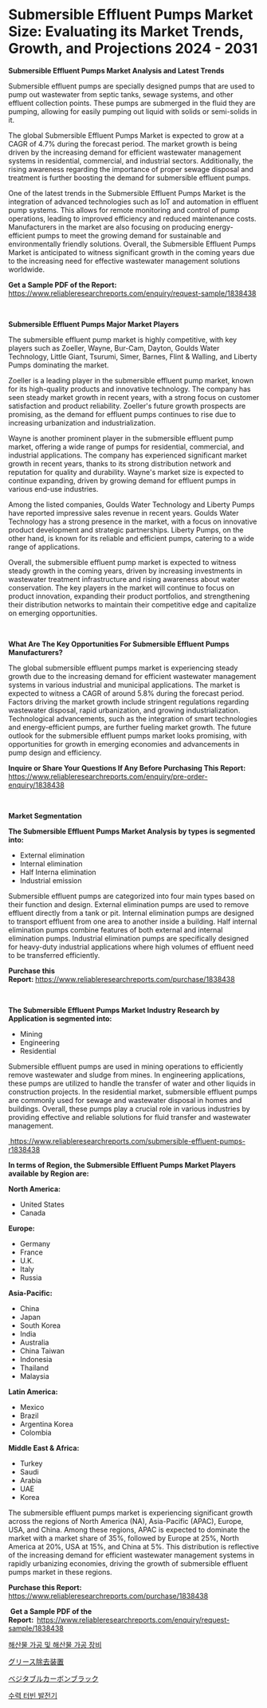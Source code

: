 <p><h1>Submersible Effluent Pumps Market Size: Evaluating its Market Trends, Growth, and Projections 2024 - 2031</h1></p><p><strong>Submersible Effluent Pumps Market Analysis and Latest Trends</strong></p>
<p><p>Submersible effluent pumps are specially designed pumps that are used to pump out wastewater from septic tanks, sewage systems, and other effluent collection points. These pumps are submerged in the fluid they are pumping, allowing for easily pumping out liquid with solids or semi-solids in it. </p><p>The global Submersible Effluent Pumps Market is expected to grow at a CAGR of 4.7% during the forecast period. The market growth is being driven by the increasing demand for efficient wastewater management systems in residential, commercial, and industrial sectors. Additionally, the rising awareness regarding the importance of proper sewage disposal and treatment is further boosting the demand for submersible effluent pumps.</p><p>One of the latest trends in the Submersible Effluent Pumps Market is the integration of advanced technologies such as IoT and automation in effluent pump systems. This allows for remote monitoring and control of pump operations, leading to improved efficiency and reduced maintenance costs. Manufacturers in the market are also focusing on producing energy-efficient pumps to meet the growing demand for sustainable and environmentally friendly solutions. Overall, the Submersible Effluent Pumps Market is anticipated to witness significant growth in the coming years due to the increasing need for effective wastewater management solutions worldwide.</p></p>
<p><strong>Get a Sample PDF of the Report:&nbsp;</strong> <a href="https://www.reliableresearchreports.com/enquiry/request-sample/1838438">https://www.reliableresearchreports.com/enquiry/request-sample/1838438</a></p>
<p>&nbsp;</p>
<p><strong>Submersible Effluent Pumps Major Market Players</strong></p>
<p><p>The submersible effluent pump market is highly competitive, with key players such as Zoeller, Wayne, Bur-Cam, Dayton, Goulds Water Technology, Little Giant, Tsurumi, Simer, Barnes, Flint & Walling, and Liberty Pumps dominating the market.</p><p>Zoeller is a leading player in the submersible effluent pump market, known for its high-quality products and innovative technology. The company has seen steady market growth in recent years, with a strong focus on customer satisfaction and product reliability. Zoeller's future growth prospects are promising, as the demand for effluent pumps continues to rise due to increasing urbanization and industrialization.</p><p>Wayne is another prominent player in the submersible effluent pump market, offering a wide range of pumps for residential, commercial, and industrial applications. The company has experienced significant market growth in recent years, thanks to its strong distribution network and reputation for quality and durability. Wayne's market size is expected to continue expanding, driven by growing demand for effluent pumps in various end-use industries.</p><p>Among the listed companies, Goulds Water Technology and Liberty Pumps have reported impressive sales revenue in recent years. Goulds Water Technology has a strong presence in the market, with a focus on innovative product development and strategic partnerships. Liberty Pumps, on the other hand, is known for its reliable and efficient pumps, catering to a wide range of applications.</p><p>Overall, the submersible effluent pump market is expected to witness steady growth in the coming years, driven by increasing investments in wastewater treatment infrastructure and rising awareness about water conservation. The key players in the market will continue to focus on product innovation, expanding their product portfolios, and strengthening their distribution networks to maintain their competitive edge and capitalize on emerging opportunities.</p></p>
<p>&nbsp;</p>
<p><strong>What Are The Key Opportunities For Submersible Effluent Pumps Manufacturers?</strong></p>
<p><p>The global submersible effluent pumps market is experiencing steady growth due to the increasing demand for efficient wastewater management systems in various industrial and municipal applications. The market is expected to witness a CAGR of around 5.8% during the forecast period. Factors driving the market growth include stringent regulations regarding wastewater disposal, rapid urbanization, and growing industrialization. Technological advancements, such as the integration of smart technologies and energy-efficient pumps, are further fueling market growth. The future outlook for the submersible effluent pumps market looks promising, with opportunities for growth in emerging economies and advancements in pump design and efficiency.</p></p>
<p><strong>Inquire or Share Your Questions If Any Before Purchasing This Report:</strong> <a href="https://www.reliableresearchreports.com/enquiry/pre-order-enquiry/1838438">https://www.reliableresearchreports.com/enquiry/pre-order-enquiry/1838438</a></p>
<p>&nbsp;</p>
<p><strong>Market Segmentation</strong></p>
<p><strong>The Submersible Effluent Pumps Market Analysis by types is segmented into:</strong></p>
<p><ul><li>External elimination</li><li>Internal elimination</li><li>Half Interna elimination</li><li>Industrial emission</li></ul></p>
<p><p>Submersible effluent pumps are categorized into four main types based on their function and design. External elimination pumps are used to remove effluent directly from a tank or pit. Internal elimination pumps are designed to transport effluent from one area to another inside a building. Half internal elimination pumps combine features of both external and internal elimination pumps. Industrial elimination pumps are specifically designed for heavy-duty industrial applications where high volumes of effluent need to be transferred efficiently.</p></p>
<p><strong>Purchase this Report:&nbsp;</strong><a href="https://www.reliableresearchreports.com/purchase/1838438">https://www.reliableresearchreports.com/purchase/1838438</a></p>
<p>&nbsp;</p>
<p><strong>The Submersible Effluent Pumps Market Industry Research by Application is segmented into:</strong></p>
<p><ul><li>Mining</li><li>Engineering</li><li>Residential</li></ul></p>
<p><p>Submersible effluent pumps are used in mining operations to efficiently remove wastewater and sludge from mines. In engineering applications, these pumps are utilized to handle the transfer of water and other liquids in construction projects. In the residential market, submersible effluent pumps are commonly used for sewage and wastewater disposal in homes and buildings. Overall, these pumps play a crucial role in various industries by providing effective and reliable solutions for fluid transfer and wastewater management.</p></p>
<p><a href="https://www.reliableresearchreports.com/submersible-effluent-pumps-r1838438">&nbsp;https://www.reliableresearchreports.com/submersible-effluent-pumps-r1838438</a></p>
<p><strong>In terms of Region, the Submersible Effluent Pumps Market Players available by Region are:</strong></p>
<p>
    <p> <strong> North America: </strong>
        <ul>
            <li>United States</li>
            <li>Canada</li>
        </ul>
        </p> 
    <p> <strong> Europe: </strong>
        <ul>
            <li>Germany</li>
            <li>France</li>
            <li>U.K.</li>
            <li>Italy</li>
            <li>Russia</li>
        </ul>
        </p> 
    <p> <strong> Asia-Pacific: </strong>
        <ul>
            <li>China</li>
            <li>Japan</li>
            <li>South Korea</li>
            <li>India</li>
            <li>Australia</li>
            <li>China Taiwan</li>
            <li>Indonesia</li>
            <li>Thailand</li>
            <li>Malaysia</li>
        </ul>
        </p> 
    <p> <strong> Latin America: </strong>
        <ul>
            <li>Mexico</li>
            <li>Brazil</li>
            <li>Argentina Korea</li>
            <li>Colombia</li>
        </ul>
        </p> 
    <p> <strong> Middle East & Africa: </strong>
        <ul>
            <li>Turkey</li>
            <li>Saudi</li>
            <li>Arabia</li>
            <li>UAE</li>
            <li>Korea</li>
        </ul>
    </p>
    </p>
<p><p>The submersible effluent pumps market is experiencing significant growth across the regions of North America (NA), Asia-Pacific (APAC), Europe, USA, and China. Among these regions, APAC is expected to dominate the market with a market share of 35%, followed by Europe at 25%, North America at 20%, USA at 15%, and China at 5%. This distribution is reflective of the increasing demand for efficient wastewater management systems in rapidly urbanizing economies, driving the growth of submersible effluent pumps market in these regions.</p></p>
<p><strong>Purchase this Report: </strong><a href="https://www.reliableresearchreports.com/purchase/1838438">https://www.reliableresearchreports.com/purchase/1838438</a></p>
<p>&nbsp;<strong>Get a Sample PDF of the Report:&nbsp;&nbsp;</strong><a href="https://www.reliableresearchreports.com/enquiry/request-sample/1838438">https://www.reliableresearchreports.com/enquiry/request-sample/1838438</a></p>
<p><strong></strong></p>
<p><p><a href="https://medium.com/@genius6587678/%EA%B0%80%EA%B3%B5-%EC%88%98%EC%82%B0%EB%AC%BC-%EB%B0%8F-%EC%88%98%EC%82%B0%EB%AC%BC-%EA%B0%80%EA%B3%B5-%EC%9E%A5%EB%B9%84-%EC%8B%9C%EC%9E%A5-%EB%B6%84%EC%84%9D-cagr-%EC%8B%9C%EC%9E%A5-%EC%84%B8%EB%B6%84%ED%99%94-%EB%B0%8F-%EC%84%B8%EA%B3%84%EC%A0%81-%EC%82%B0%EC%97%85-%EA%B0%9C%EC%9A%94-38e1dc0bec17">해산물 가공 및 해산물 가공 장비</a></p><p><a href="https://medium.com/@nicolaseller56452023/grease-removal-equipment-market-%E6%88%90%E5%8A%9F%E3%81%99%E3%82%8B%E3%83%93%E3%82%B8%E3%83%8D%E3%82%B9%E6%88%A6%E7%95%A5%E3%81%AE%E9%8D%B52031%E5%B9%B4%E3%81%BE%E3%81%A7%E3%81%AE%E4%BA%88%E6%B8%AC-44185611a24c">グリース除去装置</a></p><p><a href="https://medium.com/@josephmiller1959/%E9%87%8E%E8%8F%9C%E3%82%AB%E3%83%BC%E3%83%9C%E3%83%B3%E3%83%96%E3%83%A9%E3%83%83%E3%82%AF%E5%B8%82%E5%A0%B4%E8%A6%8F%E6%A8%A1-%E5%B8%82%E5%A0%B4%E5%B1%95%E6%9C%9B%E3%81%A8%E3%83%9E%E3%83%BC%E3%82%B1%E3%83%83%E3%83%88%E4%BA%88%E6%B8%AC-2024%E5%B9%B4%E3%81%8B%E3%82%892031%E5%B9%B4-5e82d01ff1cd">ベジタブルカーボンブラック</a></p><p><a href="https://medium.com/@emmettsaynford43546/%EC%88%98%EB%A0%A5-%ED%84%B0%EB%B9%88-%EB%B0%9C%EC%A0%84%EA%B8%B0-%EC%8B%9C%EC%9E%A5-%EA%B7%9C%EB%AA%A8%EB%8A%94-%EC%84%B8%EA%B3%84-%EC%82%B0%EC%97%85%EC%97%90%EC%84%9C-%EC%B5%9C%EC%A0%81%EC%9D%98-%EB%A7%88%EC%BC%80%ED%8C%85-%EC%B1%84%EB%84%90%EC%9D%84-%EB%B3%B4%EC%97%AC%EC%A4%8D%EB%8B%88%EB%8B%A4-de60c6d7f0a0">수력 터빈 발전기</a></p></p>